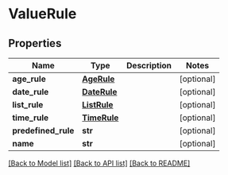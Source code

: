 # ValueRule

## Properties
Name | Type | Description | Notes
------------ | ------------- | ------------- | -------------
**age_rule** | [**AgeRule**](AgeRule.md) |  | [optional] 
**date_rule** | [**DateRule**](DateRule.md) |  | [optional] 
**list_rule** | [**ListRule**](ListRule.md) |  | [optional] 
**time_rule** | [**TimeRule**](TimeRule.md) |  | [optional] 
**predefined_rule** | **str** |  | [optional] 
**name** | **str** |  | [optional] 

[[Back to Model list]](../README.md#documentation-for-models) [[Back to API list]](../README.md#documentation-for-api-endpoints) [[Back to README]](../README.md)


